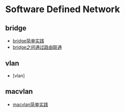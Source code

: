 # Software Defined Network
## bridge
* [bridge简单实践](base/bridge.md)
* [bridge之间通过路由联通](base/bridge_route.md)
## vlan
* [vlan]
## macvlan
* [macvlan简单实践](base/macvlan.md)